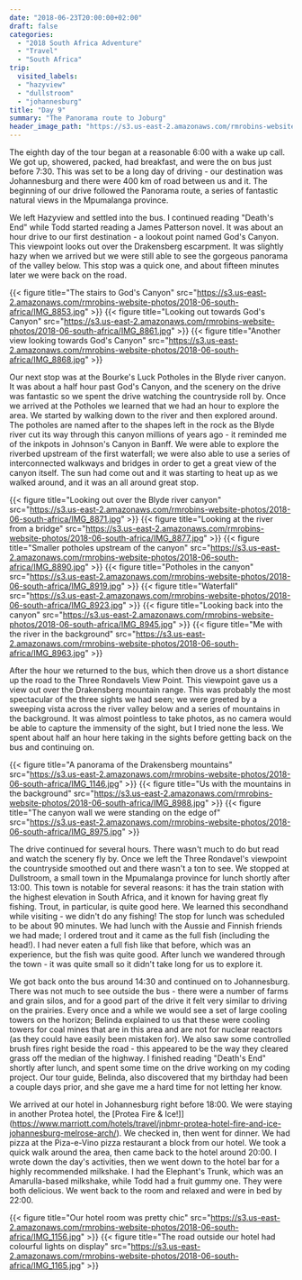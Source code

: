 ```yaml
---
date: "2018-06-23T20:00:00+02:00"
draft: false
categories:
  - "2018 South Africa Adventure"
  - "Travel"
  - "South Africa"
trip:
  visited_labels:
  - "hazyview"
  - "dullstroom"
  - "johannesburg"
title: "Day 9"
summary: "The Panorama route to Joburg"
header_image_path: "https://s3.us-east-2.amazonaws.com/rmrobins-website-photos/2018-06-south-africa/IMG_8919.jpg"
---
```


The eighth day of the tour began at a reasonable 6:00 with a wake up call. We got up, showered, packed, had breakfast, and were the on bus just before 7:30. This was set to be a long day of driving - our destination was Johannesburg and there were 400 km of road between us and it. The beginning of our drive followed the Panorama route, a series of fantastic natural views in the Mpumalanga province.

We left Hazyview and settled into the bus. I continued reading "Death's End" while Todd started reading a James Patterson novel. It was about an hour drive to our first destination - a lookout point named God's Canyon. This viewpoint looks out over the Drakensberg escarpment. It was slightly hazy when we arrived but we were still able to see the gorgeous panorama of the valley below. This stop was a quick one, and about fifteen minutes later we were back on the road.

{{< figure title="The stairs to God's Canyon" src="https://s3.us-east-2.amazonaws.com/rmrobins-website-photos/2018-06-south-africa/IMG_8853.jpg" >}}
{{< figure title="Looking out towards God's Canyon" src="https://s3.us-east-2.amazonaws.com/rmrobins-website-photos/2018-06-south-africa/IMG_8861.jpg" >}}
{{< figure title="Another view looking towards God's Canyon" src="https://s3.us-east-2.amazonaws.com/rmrobins-website-photos/2018-06-south-africa/IMG_8868.jpg" >}}

Our next stop was at the Bourke's Luck Potholes in the Blyde river canyon. It was about a half hour past God's Canyon, and the scenery on the drive was fantastic so we spent the drive watching the countryside roll by. Once we arrived at the Potholes we learned that we had an hour to explore the area. We started by walking down to the river and then explored around. The potholes are named after to the shapes left in the rock as the Blyde river cut its way through this canyon millions of years ago - it reminded me of the inkpots in Johnson's Canyon in Banff. We were able to explore the riverbed upstream of the first waterfall; we were also able to use a series of interconnected walkways and bridges in order to get a great view of the canyon itself. The sun had come out and it was starting to heat up as we walked around, and it was an all around great stop.

{{< figure title="Looking out over the Blyde river canyon" src="https://s3.us-east-2.amazonaws.com/rmrobins-website-photos/2018-06-south-africa/IMG_8871.jpg" >}}
{{< figure title="Looking at the river from a bridge" src="https://s3.us-east-2.amazonaws.com/rmrobins-website-photos/2018-06-south-africa/IMG_8877.jpg" >}}
{{< figure title="Smaller potholes upstream of the canyon" src="https://s3.us-east-2.amazonaws.com/rmrobins-website-photos/2018-06-south-africa/IMG_8890.jpg" >}}
{{< figure title="Potholes in the canyon" src="https://s3.us-east-2.amazonaws.com/rmrobins-website-photos/2018-06-south-africa/IMG_8919.jpg" >}}
{{< figure title="Waterfall" src="https://s3.us-east-2.amazonaws.com/rmrobins-website-photos/2018-06-south-africa/IMG_8923.jpg" >}}
{{< figure title="Looking back into the canyon" src="https://s3.us-east-2.amazonaws.com/rmrobins-website-photos/2018-06-south-africa/IMG_8945.jpg" >}}
{{< figure title="Me with the river in the background" src="https://s3.us-east-2.amazonaws.com/rmrobins-website-photos/2018-06-south-africa/IMG_8963.jpg" >}}

After the hour we returned to the bus, which then drove us a short distance up the road to the Three Rondavels View Point. This viewpoint gave us a view out over the Drakensberg mountain range. This was probably the most spectacular of the three sights we had seen; we were greeted by a sweeping vista across the river valley below and a series of mountains in the background. It was almost pointless to take photos, as no camera would be able to capture the immensity of the sight, but I tried none the less. We spent about half an hour here taking in the sights before getting back on the bus and continuing on.

{{< figure title="A panorama of the Drakensberg mountains" src="https://s3.us-east-2.amazonaws.com/rmrobins-website-photos/2018-06-south-africa/IMG_1146.jpg" >}}
{{< figure title="Us with the mountains in the background" src="https://s3.us-east-2.amazonaws.com/rmrobins-website-photos/2018-06-south-africa/IMG_8988.jpg" >}}
{{< figure title="The canyon wall we were standing on the edge of" src="https://s3.us-east-2.amazonaws.com/rmrobins-website-photos/2018-06-south-africa/IMG_8975.jpg" >}}

The drive continued for several hours. There wasn't much to do but read and watch the scenery fly by. Once we left the Three Rondavel's viewpoint the countryside smoothed out and there wasn't a ton to see. We stopped at Dullstroom, a small town in the Mpumalanga province for lunch shortly after 13:00. This town is notable for several reasons: it has the train station with the highest elevation in South Africa, and it known for having great fly fishing. Trout, in particular, is quite good here. We learned this secondhand while visiting - we didn't do any fishing! The stop for lunch was scheduled to be about 90 minutes. We had lunch with the Aussie and Finnish friends we had made; I ordered trout and it came as the full fish (including the head!). I had never eaten a full fish like that before, which was an experience, but the fish was quite good. After lunch we wandered through the town - it was quite small so it didn't take long for us to explore it.

We got back onto the bus around 14:30 and continued on to Johannesburg. There was not much to see outside the bus - there were a number of farms and grain silos, and for a good part of the drive it felt very similar to driving on the prairies. Every once and a while we would see a set of large cooling towers on the horizon; Belinda explained to us that these were cooling towers for coal mines that are in this area and are not for nuclear reactors (as they could have easily been mistaken for). We also saw some controlled brush fires right beside the road - this appeared to be the way they cleared grass off the median of the highway. I finished reading "Death's End" shortly after lunch, and spent some time on the drive working on my coding project. Our tour guide, Belinda, also discovered that my birthday had been a couple days prior, and she gave me a hard time for not letting her know.

We arrived at our hotel in Johannesburg right before 18:00. We were staying in another Protea hotel, the [Protea Fire & Ice!]](https://www.marriott.com/hotels/travel/jnbmr-protea-hotel-fire-and-ice-johannesburg-melrose-arch/). We checked in, then went for dinner. We had pizza at the Piza-e-Vino pizza restaurant a block from our hotel. We took a quick walk around the area, then came back to the hotel around 20:00. I wrote down the day's activities, then we went down to the hotel bar for a highly recommended milkshake. I had the Elephant's Trunk, which was an Amarulla-based milkshake, while Todd had a fruit gummy one. They were both delicious. We went back to the room and relaxed and were in bed by 22:00.

{{< figure title="Our hotel room was pretty chic" src="https://s3.us-east-2.amazonaws.com/rmrobins-website-photos/2018-06-south-africa/IMG_1156.jpg" >}}
{{< figure title="The road outside our hotel had colourful lights on display" src="https://s3.us-east-2.amazonaws.com/rmrobins-website-photos/2018-06-south-africa/IMG_1165.jpg" >}}
